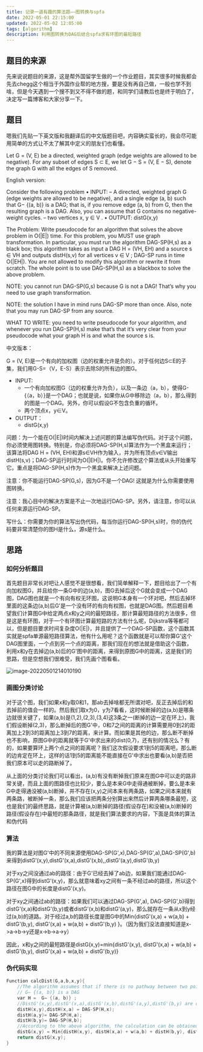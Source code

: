 ```yaml
---
title: 记录一道有趣的算法题——图转换与spfa
date: 2022-05-01 22:15:00
updated: 2022-05-02 12:05:00
tags: [algorithm]
description: 利用图转换为DAG后结合spfa求有环图的最短路径
---
```


## 题目的来源

先来说说题目的来源，这是帮外国留学生做的一个作业题目，其实很多时候我都会先去chegg这个相当于外国作业帮的地方搜，要是没有再自己做，一般也学不到啥，但是今天遇到一个搜不到又不得不做的题，和同学们请教后也是终于明白了，决定写一篇博客和大家分享一下。

## 题目

嗯我们先贴一下英文版和我翻译后的中文版题目吧，内容确实蛮长的，我会尽可能用简单的方式让不太了解其中定义的朋友们也看懂。

Let G = (V, E) be a directed, weighted graph (edge weights are allowed to be negative). For any subset of edges S ⊂ E, we let G − S = (V, E − S), denote the graph G with all the edges of S removed.

English version:

Consider the following problem
• INPUT:
– A directed, weighted graph G (edge weights are allowed to be negative), and a single edge (a, b) such that G− {(a, b)} is a DAG; that is, if you remove edge (a, b) from G, then the resulting graph is a DAG. Also, you can assume that G contains no negative-weight cycles.
– two vertices x, y ∈ V .
• OUTPUT: distG(x,y)

The Problem: Write pseudocode for an algorithm that solves the above problem in O(|E|) time. For this problem, you MUST use graph transformation. In particular, you must run the algorithm DAG-SP(H,s) as a black box; this algorithm takes as input a DAG H = (VH, EH) and a source s ∈ VH and outputs distH(s,v) for all vertices v ∈ V ; DAG-SP runs in time O(|EH|). You are not allowed to modify this algorithm or rewrite it from scratch. The whole point is to use DAG-SP(H,s) as a blackbox to solve the above problem. 

NOTE: you cannot run DAG-SP(G,s) because G is not a DAG! That’s why you need to use graph transformation. 

NOTE: the solution I have in mind runs DAG-SP more than once. Also, note that you may run DAG-SP from any source. 

WHAT TO WRITE: you need to write pseudocode for your algorithm, and whenever you run DAG-SP(H,s) make that’s that it’s very clear from your pseudocode what your graph H is and what the source s is.

中文版本：

G = (V, E)是一个有向的加权图（边的权重允许是负的）。对于任何边S⊂E的子集，我们用G-S=（V，E-S）表示去除S的所有边的图G。

- INPUT:
  - 一个有向加权图G（边的权重允许为负），以及一条边（a，b），使得G- {（a，b）}是一个DAG；也就是说，如果你从G中移除边（a，b），那么得到的图是一个DAG。另外，你可以假设G不包含负重的循环。
  - 两个顶点x，y∈V。
- OUTPUT：
  - distG(x,y)

问题：为一个能在O(|E|)时间内解决上述问题的算法编写伪代码。对于这个问题，你必须使用图转换。特别是，你必须将DAG-SP(H,s)算法作为一个黑盒来运行；该算法将DAG H = (VH, EH)和源s∈VH作为输入，并为所有顶点v∈V输出distH(s,v)；DAG-SP运行时间为O(|EH|)。你不允许修改这个算法或从头开始重写它。重点是将DAG-SP(H,s)作为一个黑盒来解决上述问题。

注意：你不能运行DAG-SP(G,s)，因为G不是一个DAG! 这就是为什么你需要使用图转换。

注意：我心目中的解决方案是不止一次地运行DAG-SP。另外，请注意，你可以从任何来源运行DAG-SP。

写什么：你需要为你的算法写出伪代码，每当你运行DAG-SP(H,s)时，你的伪代码要非常清楚你的图H是什么，源s是什么。

## 思路

### 如何分析题目

​		首先题目非常长对吧让人感觉不是很想看，我们简单解释一下，题目给出了一个有向加权图G，并且给你一条G中的边(a,b)，图G去掉后这个G就会变成一个DAG图，DAG图也就是一个有向有权无环图，这说明G本身有一个环对吧，然后去掉环里面的这条边(a,b)后G'是一个没有环的有向有权图，也就是DAG图。然后题目希望我们计算图G中给定两点x和y之间的最短路径，那计算最短路径的方法很多，但是这是有环图，对于一个有环图计算最短路的方法有什么呢，Dijkstra等等都可以，但是题目要求时间复杂度O(|E|)，并且提供了一个DAG-SP函数，这个函数其实就是spfa单源最短路径算法，他有什么用呢？这个函数就是可以帮你算G'这个DAG图里面，一个点到另一个点的距离，那我们现在的想法就是借助这个函数，利用x和y在去掉边(a,b)后的G'图中的距离，来得到原图G中的距离，这是我们的思路，但是空想我们很难受，我们先画个图看看。

![image-20220501214010190](https://ek1ng-typora.oss-cn-hangzhou.aliyuncs.com/img/image-20220501214010190.png)

### 画图分类讨论

​		对于这个图，我们如果x和y取0和1，那ab去掉啥都无所谓对吧，反正去掉后的和去掉前的值会一样的。然后我们取x为0，y为7看看，这时候断掉的边(a,b)是哪条边就很关键了，如果(a,b)是(1,2),(2,3),(3,4)这3条之一(断掉的边一定在环上)，我们假设断掉(2,3)，那么断掉后的图G'中，0和7之间的距离的计算需要用0到2的距离加上2到3的距离加上3到7的距离，来计算。而如果是其他的边，那么断不断掉也不影响，原图G中的距离就等于G'中求出来的dist(0,7)，还有别的情况么？有的，如果要算环上两个点之间的距离呢？我们这次假设要求1到5的距离吧，那么断的边肯定在环上，这样的话1到5的距离能不能直接在G'中求出也要看(a,b)是否把我们原本可以走的路断掉了。

​		从上面的分类讨论我们可以看出，(a,b)有没有断掉我们原来在图G中可以走的路非常关键，而且上面的图路径也比较少，要么是本来G中走得通被断掉，要么是本来G中走得通没被(a,b)断掉，并不存在(x,y)之间本来有两条路，如果之间本来就有两条路，被断掉一条，那么我们应该把两条分别算出来然后计算两条哪条最短，这也是我们的最终思路，就是计算被(a,b)断掉的路径(假设存在)和没被(a,b)断掉的路径(假设存在)中最短的那条路径，就是我们算法要求的内容，下面是具体的算法和伪代码

### 算法

我的算法是对图G'中的不同来源使用DAG-SP(G',x),DAG-SP(G',a),DAG-SP(G',b)来得到distG'(x,y),distG'(x,a),distG'(x,b),,distG'(a,y),distG'(b,y)

对于xy之间没通过ab的路径：由于G'已经去掉了ab边，如果我们能通过DAG-SP(G',x)得到distG'(x,y)，那么就意味着xy之间有一条不经过ab的路径，所以这个路径在图G中的长度是distG'(x,y)。

对于xy之间通过ab的路径：如果我们可以通过DAG-SP(G',a), DAG-SP(G',b)得到distG'(x,a)和distG'(b,y)或者distG'(x,b)和distG'(a,y)，那么就存在一条从x到y经过(a,b)的道路。对于经过a,b的路径长度是图G中的Min{distG'(x,a) + w(a,b) + distG'(b,y), distG'(x,a) + w(a,b) + distG'(b,y) }。（因为我们没法直接知道是x->a->b->y还是x->b->a->y）

因此，x和y之间的最短路径是distG(x,y)=min{distG'(x,y), distG'(x,a) + w(a,b) + distG'(b,y), distG'(x,a) + w(a,b) + distG'(b,y)}

### 伪代码实现

```c
Function calcDist(G,a,b,x,y){
    //The algorithm assumes that if there is no pathway between two points, the be dist(a, b) is ∞
    // G− {(a, b)} is a DAG
    var H =  G− {(a, b)} ;
    //DistG'(x,y),distG'(x,a),distG'(x,b),distG'(a,y),distG'(b,y) are obtained using DAG-SP with x,a,b as sources respectively.
    distH(x,y),distH(x,a) = DAG-SP(H,x);
	distH(a,y)= DAG-SP(H,a);
	distH(b,y)= DAG-SP(H,b);
    //According to the above algorithm, the calculation can be obtained (x, y)
    distG(x,y) = Min{distH(x,y), distH(x,a) + w(a,b) + distH(b,y), distH(x,a) + w(a,b) + distH(b,y)}
    return distG(x,y);
}
```

